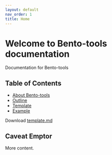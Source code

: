 ```yaml
---
layout: default
nav_order: 1
title: Home
---
```


# Welcome to Bento-tools documentation

Documentation for Bento-tools

## Table of Contents

* [About Bento-tools](https://cbiit.github.io/bento-docs/about-bento-tools)
* [Outline](https://cbiit.github.io/bento-docs/outline)
* [Template](https://cbiit.github.io/bento-docs/template)
* [Example](https://cbiit.github.io/bento-docs/example)


Download [template.md](https://github.com/CBIIT/bento-docs/blob/master/template.md)


## Caveat Emptor
More content.

